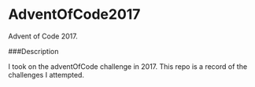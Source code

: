 # AdventOfCode2017
Advent of Code 2017.

###Description

I took on the adventOfCode challenge in 2017. This repo is a record of the challenges I attempted.
